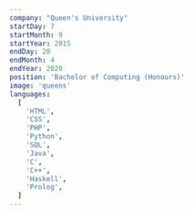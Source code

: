 ```yaml
---
company: "Queen's University"
startDay: 7
startMonth: 9
startYear: 2015
endDay: 20
endMonth: 4
endYear: 2020
position: 'Bachelor of Computing (Honours)'
image: 'queens'
languages:
  [
    'HTML',
    'CSS',
    'PHP',
    'Python',
    'SQL',
    'Java',
    'C',
    'C++',
    'Haskell',
    'Prolog',
  ]
---
```

